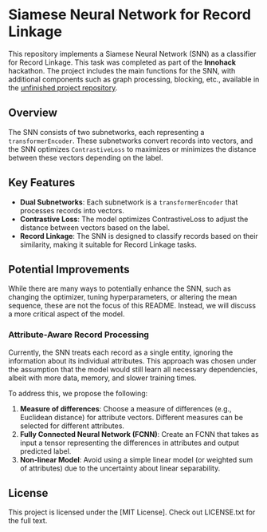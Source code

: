 # Siamese Neural Network for Record Linkage

This repository implements a Siamese Neural Network (SNN) as a classifier for Record Linkage. This task was completed as part of the **Innohack** hackathon. The project includes the main functions for the SNN, with additional components such as graph processing, blocking, etc., available in the [unfinished project repository](https://gitflic.ru/project/task-force-141/innohack-solution).

## Overview

The SNN consists of two subnetworks, each representing a `transformerEncoder`. These subnetworks convert records into vectors, and the SNN optimizes `ContrastiveLoss` to maximizes or minimizes the distance between these vectors depending on the label.

## Key Features

- **Dual Subnetworks**: Each subnetwork is a `transformerEncoder` that processes records into vectors.
- **Contrastive Loss**: The model optimizes ContrastiveLoss to adjust the distance between vectors based on the label.
- **Record Linkage**: The SNN is designed to classify records based on their similarity, making it suitable for Record Linkage tasks.

## Potential Improvements

While there are many ways to potentially enhance the SNN, such as changing the optimizer, tuning hyperparameters, or altering the mean sequence, these are not the focus of this README. Instead, we will discuss a more critical aspect of the model.

### Attribute-Aware Record Processing

Currently, the SNN treats each record as a single entity, ignoring the information about its individual attributes. This approach was chosen under the assumption that the model would still learn all necessary dependencies, albeit with more data, memory, and slower training times.

To address this, we propose the following:

1. **Measure of differences**: Choose a measure of differences (e.g., Euclidean distance) for attribute vectors. Different measures can be selected for different attributes.
2. **Fully Connected Neural Network (FCNN)**: Create an FCNN that takes as input a tensor representing the differences in attributes and output predicted label.
3. **Non-linear Model**: Avoid using a simple linear model (or weighted sum of attributes) due to the uncertainty about linear separability.

## License

This project is licensed under the [MIT License]. Check out LICENSE.txt for the full text.
